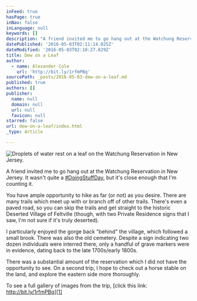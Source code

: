```yaml
---
inFeed: true
hasPage: true
inNav: false
inLanguage: null
keywords: []
description: "A friend invited me to go hang out at the Watchung Reservation in New Jersey. It wasn't quite a #DoingStuffDay, but it's close enough that I'm counting it."
datePublished: '2016-05-03T02:11:14.025Z'
dateModified: '2016-05-03T02:10:27.829Z'
title: Dew on a Leaf
author:
  - name: Alexander Cole
    url: 'http://bit.ly/1rfmPBq'
sourcePath: _posts/2016-05-03-dew-on-a-leaf.md
published: true
authors: []
publisher:
  name: null
  domain: null
  url: null
  favicon: null
starred: false
url: dew-on-a-leaf/index.html
_type: Article

---
```

![Droplets of water rest on a leaf on the Watchung Reservation in New Jersey.](https://the-grid-user-content.s3-us-west-2.amazonaws.com/16eb140c-2d0a-4122-b530-9981c8e1c0fe.jpg)

A friend invited me to go hang out at the Watchung Reservation in New Jersey. It wasn't quite a [\#DoingStuffDay][0], but it's close enough that I'm counting it.

You have ample opportunity to hike as far (or not) as you desire. There are many trails which meet up with or branch off of other trails. There's even a paved road, so you can skip the trails and get straight to the historic Deserted Village of Feltville (though, with two Private Residence signs that I saw, I'm not sure if it's truly deserted).

I particularly enjoyed the gorge back "behind" the village, which followed a small brook. There was also the old cemetery. Despite a sign indicating two dozen individuals were interred there, only a handful of grave markers were in evidence, dating back to the late 1700s/early 1800s.

There was a substantial amount of the reservation which I did not have the opportunity to see. On a second trip, I hope to check out a horse stable on the land, and explore the eastern side more thoroughly.

To see a full gallery of images from the trip, [click this link: http://bit.ly/1rfmPBq][1]

[0]: https://thegrid.ai/alex-does-stuff-and-things/what-is-doin-stuff-day/
[1]: http://bit.ly/1rfmPBq